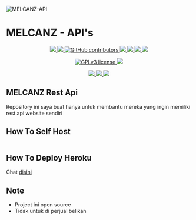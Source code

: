 
![MELCANZ-API](https://telegra.ph/file/e4cff2fa022da721f88c2.jpg)
# MELCANZ - API's
<p align="center">
<a href="https://github.com/Xmell91/api-3/network/members" alt="GitHub stars"> <img src="https://img.shields.io/github/stars/MELCANZ/Apriliya-Api?style=flat&logo=github&color=yellow" /> </a>
<a href="https://github.com/Xmell91/api-3/network/members" alt="GitHub forks"> <img src="https://img.shields.io/github/forks/Xmell91/api-3 /> </a>
</p>
<p align="center">
<a href="https://github.com/Xmell91/api-3 alt="GitHub commit activity"> <img src="https://img.shields.io/github/commit-activity/m/Xmell91/api-3 /> </a>
<a href="https://github.com/Xmell91/api-3/graphs/contributors" alt="GitHub contributors"> <img src="https://img.shields.io/github/contributors/Xmell91/api-3?style=flat&logo=github" /> </a>
<a href="https://github.com/Xmell91/api-3 alt="GitHub closed pull requests"> <img src="https://img.shields.io/github/issues-pr-closed-raw/Xmell91/api-3?color=success" /> </a>
<a href="https://github.com/Xmell91/api-3 alt="GitHub issues"> <img src="https://img.shields.io/github/issues-raw/Xmell91/api-3?style=flat&logo=github&color=red" /> </a>
<a href="https://github.com/Xmell91/api-3 alt="GitHub closed issues"> <img src="https://img.shields.io/github/issues-closed-raw/Xmell91/api-3?style=flat&logo=github&color=success" /> </a>
</p>
<p align="center">
<a href="https://github.com/Xmell91/api-3" alt="GitHub repo size"> <img src="https://img.shields.io/github/repo-size/Xmell91/api-3 /> </a>
<a href="https://github.com/Xmell91/api-3/blob/master/LICENSE" alt="GPLv3 license"> <img src="https://img.shields.io/github/license/Xmell91/api-3?style=flat&logo=github&color=success" /> </a>
</p>
<p align="center">
<a href="" alt="MELCANZ"> <img src="https://img.shields.io/badge/built%20by-MELCANZ-blue" /> </a>
<a href="https://github.com/Xmell91/api-3/graphs/commit-activity" alt="Maintenance"> <img src="https://img.shields.io/badge/maintained%3F-yes-blue.svg" /> </a>
<a href="https://makeapullrequest.com" alt="PRs Welcome"> <img src="https://img.shields.io/badge/PRs-welcome-blue.svg" /> </a>
</p>

## MELCANZ Rest Api

Repository ini saya buat hanya untuk membantu mereka yang ingin memiliki rest api website sendiri

## How To Self Host
```bash

```

## How To Deploy Heroku

Chat [disini](https://t.me/MELCANZ21)


## Note
- Project ini open source
- Tidak untuk di perjual belikan
